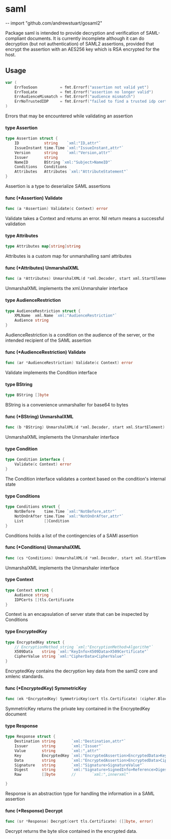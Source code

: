 # saml
--
    import "github.com/andrewstuart/gosaml2"

Package saml is intended to provide decryption and verification of
SAML-compliant documents. It is currently incomplete although it can do
decryption (but not authentication) of SAML2 assertions, provided that encrypt
the assertion with an AES256 key which is RSA encrypted for the host.

## Usage

```go
var (
	ErrTooSoon          = fmt.Errorf("assertion not valid yet")
	ErrTooLate          = fmt.Errorf("assertion no longer valid")
	ErrAudienceMismatch = fmt.Errorf("audience mismatch")
	ErrNoTrustedIDP     = fmt.Errorf("failed to find a trusted idp certificate")
)
```
Errors that may be encountered while validating an assertion

#### type Assertion

```go
type Assertion struct {
	ID           string    `xml:"ID,attr"`
	IssueInstant time.Time `xml:"IssueInstant,attr"`
	Version      string    `xml:"Version,attr"`
	Issuer       string
	NameID       BString `xml:"Subject>NameID"`
	Conditions   Conditions
	Attributes   Attributes `xml:"AttributeStatement"`
}
```

Assertion is a type to deserialize SAML assertions

#### func (*Assertion) Validate

```go
func (a *Assertion) Validate(c Context) error
```
Validate takes a Context and returns an error. Nil return means a successful
validation

#### type Attributes

```go
type Attributes map[string]string
```

Attributes is a custom map for unmarshalling saml attributes

#### func (*Attributes) UnmarshalXML

```go
func (a *Attributes) UnmarshalXML(d *xml.Decoder, start xml.StartElement) error
```
UnmarshalXML implements the xml.Unmarshaler interface

#### type AudienceRestriction

```go
type AudienceRestriction struct {
	XMLName  xml.Name `xml:"AudienceRestriction"`
	Audience string
}
```

AudienceRestriction is a condition on the audience of the server, or the
intended recipient of the SAML assertion

#### func (*AudienceRestriction) Validate

```go
func (ar *AudienceRestriction) Validate(c Context) error
```
Validate implements the Condition interface

#### type BString

```go
type BString []byte
```

BString is a convenience unmarshaller for base64 to bytes

#### func (*BString) UnmarshalXML

```go
func (b *BString) UnmarshalXML(d *xml.Decoder, start xml.StartElement) error
```
UnmarshalXML implements the Unmarshaler interface

#### type Condition

```go
type Condition interface {
	Validate(c Context) error
}
```

The Condition interface validates a context based on the condition's internal
state

#### type Conditions

```go
type Conditions struct {
	NotBefore    time.Time `xml:"NotBefore,attr"`
	NotOnOrAfter time.Time `xml:"NotOnOrAfter,attr"`
	List         []Condition
}
```

Conditions holds a list of the contingencies of a SAMl assertion

#### func (*Conditions) UnmarshalXML

```go
func (cs *Conditions) UnmarshalXML(d *xml.Decoder, start xml.StartElement) error
```
UnmarshalXML implements the Unmarshaler interface

#### type Context

```go
type Context struct {
	Audience string
	IDPCerts []tls.Certificate
}
```

Context is an encapsulation of server state that can be inspected by Conditions

#### type EncryptedKey

```go
type EncryptedKey struct {
	// EncryptionMethod string `xml:"EncryptionMethod>Algorithm"`
	X509Data    string `xml:"KeyInfo>X509Data>X509Certificate"`
	CipherValue string `xml:"CipherData>CipherValue"`
}
```

EncryptedKey contains the decryption key data from the saml2 core and xmlenc
standards.

#### func (*EncryptedKey) SymmetricKey

```go
func (ek *EncryptedKey) SymmetricKey(cert tls.Certificate) (cipher.Block, error)
```
SymmetricKey returns the private key contained in the EncryptedKey document

#### type Response

```go
type Response struct {
	Destination string       `xml:"Destination,attr"`
	Issuer      string       `xml:"Issuer"`
	Value       string       `xml:",attr"`
	Key         EncryptedKey `xml:"EncryptedAssertion>EncryptedData>KeyInfo>EncryptedKey"`
	Data        string       `xml:"EncryptedAssertion>EncryptedData>CipherData>CipherValue"`
	Signature   string       `xml:"Signature>SignatureValue"`
	Digest      string       `xml:"Signature>SignedInfo>Reference>DigestValue"`
	Raw         []byte       //       `xml:",innerxml"`

}
```

Response is an abstraction type for handling the information in a SAML assertion

#### func (*Response) Decrypt

```go
func (sr *Response) Decrypt(cert tls.Certificate) ([]byte, error)
```
Decrypt returns the byte slice contained in the encrypted data.

